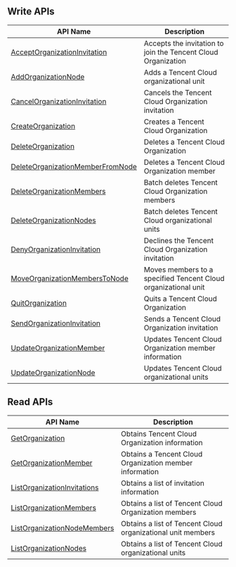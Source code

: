 ## Write APIs

| API Name | Description |
|---------|---------|
| [AcceptOrganizationInvitation](https://cloud.tencent.com/document/api/850/38748) | Accepts the invitation to join the Tencent Cloud Organization |
| [AddOrganizationNode](https://cloud.tencent.com/document/api/850/38747) | Adds a Tencent Cloud organizational unit |
| [CancelOrganizationInvitation](https://cloud.tencent.com/document/api/850/38746) | Cancels the Tencent Cloud Organization invitation |
| [CreateOrganization](https://cloud.tencent.com/document/api/850/38745) | Creates a Tencent Cloud Organization |
| [DeleteOrganization](https://cloud.tencent.com/document/api/850/38744) | Deletes a Tencent Cloud Organization |
| [DeleteOrganizationMemberFromNode](https://cloud.tencent.com/document/api/850/38743) | Deletes a Tencent Cloud Organization member |
| [DeleteOrganizationMembers](https://cloud.tencent.com/document/api/850/38742) | Batch deletes Tencent Cloud Organization members |
| [DeleteOrganizationNodes](https://cloud.tencent.com/document/api/850/38741) | Batch deletes Tencent Cloud organizational units |
| [DenyOrganizationInvitation](https://cloud.tencent.com/document/api/850/38740) | Declines the Tencent Cloud Organization invitation |
| [MoveOrganizationMembersToNode](https://cloud.tencent.com/document/api/850/38739) | Moves members to a specified Tencent Cloud organizational unit |
| [QuitOrganization](https://cloud.tencent.com/document/api/850/38738) | Quits a Tencent Cloud Organization |
| [SendOrganizationInvitation](https://cloud.tencent.com/document/api/850/38737) | Sends a Tencent Cloud Organization invitation |
| [UpdateOrganizationMember](https://cloud.tencent.com/document/api/850/38736) | Updates Tencent Cloud Organization member information |
| [UpdateOrganizationNode](https://cloud.tencent.com/document/api/850/38735) | Updates Tencent Cloud organizational units |

## Read APIs

| API Name | Description |
|---------|---------|
| [GetOrganization](https://cloud.tencent.com/document/api/850/38733) | Obtains Tencent Cloud Organization information |
| [GetOrganizationMember](https://cloud.tencent.com/document/api/850/38732) | Obtains a Tencent Cloud Organization member information |
| [ListOrganizationInvitations](https://cloud.tencent.com/document/api/850/38731) | Obtains a list of invitation information |
| [ListOrganizationMembers](https://cloud.tencent.com/document/api/850/38730) | Obtains a list of Tencent Cloud Organization members |
| [ListOrganizationNodeMembers](https://cloud.tencent.com/document/api/850/38729) | Obtains a list of Tencent Cloud organizational unit members |
| [ListOrganizationNodes](https://cloud.tencent.com/document/api/850/38728) | Obtains a list of Tencent Cloud organizational units |

